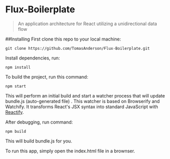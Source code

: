 # Flux-Boilerplate

> An application architecture for React utilizing a unidirectional data flow

##Installing
First clone this repo to your local machine:

    git clone https://github.com/TomasAnderson/Flux-Boilerplate.git
    
Install dependencies, run:

    npm install


To build the project, run this command:

    npm start
    
This will perform an initial build and start a watcher process that will update bundle.js (auto-generated file) . This watcher is based on Browserify and Watchify. It transforms React's JSX syntax into standard JavaScript with [Reactify](https://github.com/andreypopp/reactify).

After debugging, run command:

	npm build

This will build bundle.js for you.

To run this app, simply open the index.html file in a brownser.   
